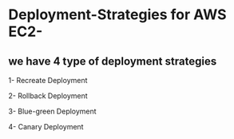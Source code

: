 # Deployment-Strategies for AWS EC2-

## we have 4 type of deployment strategies

1- Recreate Deployment 

2- Rollback Deployment
   
3- Blue-green Deployment

4- Canary Deployment
   

